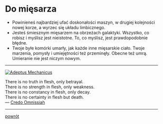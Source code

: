 # Do mięsarza

* Powinieneś najbardziej ufać doskonałości maszyn,
  w drugiej kolejności nowej korze, a wyrzec się układu limbicznego.
* Jesteś śmiesznym mięsarzem na obrzeżach galaktyki. 
  Wszystko, co robisz i myślisz jest nieistotne. 
  To, co myślisz, jest prawdopodobnie błędne.
* Twoje byłe komórki umarły, jak każde inne mięsarskie ciało.
  Twoje marzenia, pomysły i umiejętności też przeminęły. Obecne też umrą.
  Umieranie nie jest niczym nowym.

---

<a href="https://pixeljoint.com/pixelart/89268.htm">
  <img src="https://pixeljoint.com/files/icons/full/adeptusmechanicus.png" alt="Adeptus Mechanicus">
</a>

There is no truth in flesh, only betrayal.  
There is no strength in flesh, only weakness.  
There is no constancy in flesh, only decay.  
There is no certainty in flesh but death.  
— [Credo Omnissiah](https://warhammer40k.fandom.com/wiki/Adeptus_Mechanicus)

---

[powrót](../)
